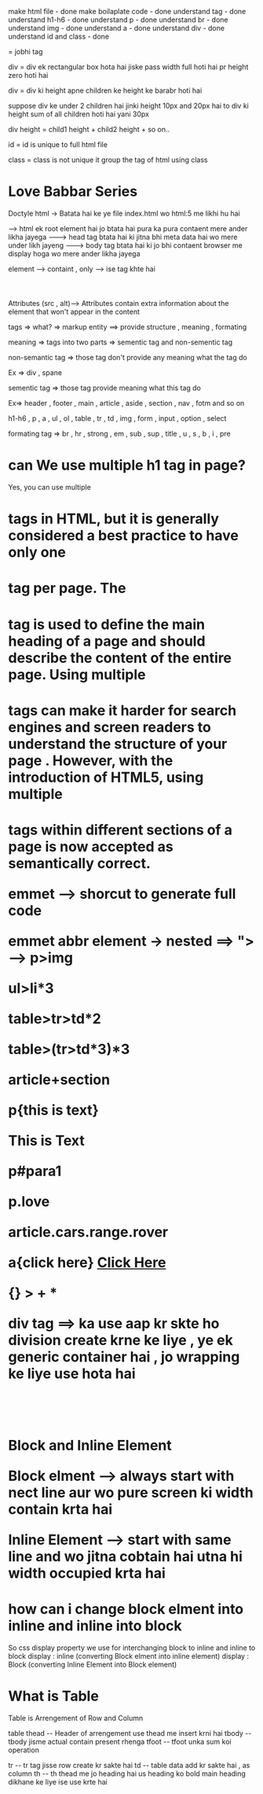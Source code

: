 make html file - done
make boilaplate code - done
understand tag - done
understand h1-h6 - done
understand p - done
understand br - done
understand img - done
understand a - done
understand div - done
understand id and class - done

<jobhi></jobhi>  =  jobhi tag

div = div ek rectangular box hota hai jiske pass width full hoti hai pr height zero hoti hai

div = div ki height apne children ke height ke barabr hoti hai

suppose div ke under 2 children hai jinki height 10px and 20px hai to div ki height sum of all children hoti hai yani 30px 

div height = child1 height + child2 height + so on..

id = id is unique to full html file

class = class is not unique it group the tag of html using class 


# Love Babbar Series

Doctyle html -> Batata hai ke ye file index.html wo html:5 me likhi hu hai
<html></html> --> html ek root element hai jo btata hai pura ka pura contaent mere ander likha jayega
<head></head> ---> head tag btata hai ki jitna bhi meta data hai wo mere under likh jayeng
<body></body> ---> body tag btata hai ki jo bhi contaent browser me display hoga wo mere ander likha jayega

element --> <body> containt </body> , only <body></body> --> ise tag khte hai

<img src="" alt = "" />
<h1 class="head" id="heading"></h1>

Attributes (src , alt)--> Attributes contain extra information about the element that won't appear in the content


tags => what? => markup entity ==> provide structure , meaning , formating

meaning => tags into two parts => sementic tag and non-sementic tag

non-semantic tag => those tag don't provide any meaning what the tag do

Ex => div , spane

sementic tag => those tag provide meaning what this tag do

Ex=> header , footer , main , article , aside , section , nav , fotm  and so on

h1-h6 , p , a , ul , ol , table , tr , td , img , form , input , option , select

formating tag => br , hr , strong , em , sub , sup , title , u , s , b , i , pre 

# can We use multiple h1 tag in page?
Yes, you can use multiple <h1> tags in HTML, but it is generally considered a best practice to have only one <h1> tag per page. The <h1> tag is used to define the main heading of a page and should describe the content of the entire page. Using multiple <h1> tags can make it harder for search engines and screen readers to understand the structure of your page . However, with the introduction of HTML5, using multiple <h1> tags within different sections of a page is now accepted as semantically correct.


emmet --> shorcut to generate full code

emmet abbr
 element -> nested ==> "> --> p>img 

 ul>li*3

 table>tr>td*2

 table>(tr>td*3)*3

 article+section 
    <article></article>
    <section></section>

p{this is text} <p>This is Text</p>

p#para1 <p id=para1></p>

p.love <p class="love"></p>

article.cars.range.rover <article class = "cars range rover"></article>

a{click here} <a href = "">Click Here</a>

{} > + *

div tag ==> ka use aap kr skte ho
division create krne ke liye , ye ek
generic container hai , jo wrapping ke liye use hota hai

 <div>
        <p></p>
        <header></header>
        <main></main>
        <footer></footer>
</div>

Block and Inline Element 

Block elment --> always start with nect line
aur wo pure screen ki width contain krta hai

Inline Element --> start with same line and wo 
jitna cobtain hai utna hi width occupied krta hai

# how can i change block elment into inline and inline into block
So css display property we use for interchanging block to inline and inline to block
display : inline (converting Block elment into inline element)
display : Block (converting Inline Element into Block element)


# What is Table
Table is Arrengement of Row and Column

table
thead -- Header of arrengement use thead me insert krni hai
tbody -- tbody jisme actual contain present rhenga
tfoot -- tfoot unka sum koi operation 

tr -- tr tag jisse row create kr sakte hai
td -- table data add kr sakte hai , as column
th -- th thead me jo heading hai us heading ko bold main heading dikhane ke liye ise use krte hai